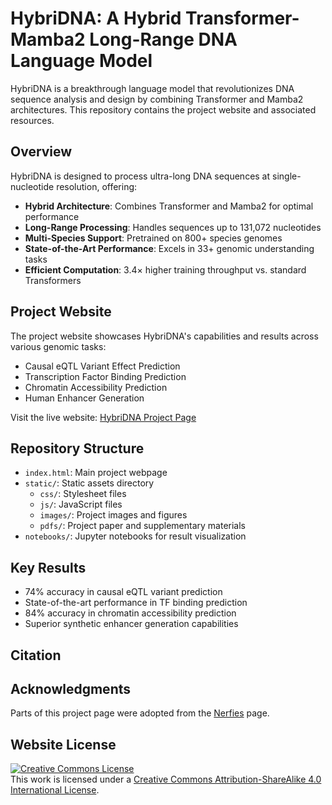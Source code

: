# HybriDNA: A Hybrid Transformer-Mamba2 Long-Range DNA Language Model

HybriDNA is a breakthrough language model that revolutionizes DNA sequence analysis and design by combining Transformer and Mamba2 architectures. This repository contains the project website and associated resources.

## Overview

HybriDNA is designed to process ultra-long DNA sequences at single-nucleotide resolution, offering:

- **Hybrid Architecture**: Combines Transformer and Mamba2 for optimal performance
- **Long-Range Processing**: Handles sequences up to 131,072 nucleotides
- **Multi-Species Support**: Pretrained on 800+ species genomes
- **State-of-the-Art Performance**: Excels in 33+ genomic understanding tasks
- **Efficient Computation**: 3.4× higher training throughput vs. standard Transformers

## Project Website

The project website showcases HybriDNA's capabilities and results across various genomic tasks:

- Causal eQTL Variant Effect Prediction
- Transcription Factor Binding Prediction
- Chromatin Accessibility Prediction
- Human Enhancer Generation

Visit the live website: [HybriDNA Project Page](https://microsoft.github.io/HybriDNA)

## Repository Structure

- `index.html`: Main project webpage
- `static/`: Static assets directory
  - `css/`: Stylesheet files
  - `js/`: JavaScript files 
  - `images/`: Project images and figures
  - `pdfs/`: Project paper and supplementary materials
- `notebooks/`: Jupyter notebooks for result visualization


## Key Results

- 74% accuracy in causal eQTL variant prediction
- State-of-the-art performance in TF binding prediction
- 84% accuracy in chromatin accessibility prediction
- Superior synthetic enhancer generation capabilities

## Citation

## Acknowledgments
Parts of this project page were adopted from the [Nerfies](https://nerfies.github.io/) page.

## Website License
<a rel="license" href="http://creativecommons.org/licenses/by-sa/4.0/"><img alt="Creative Commons License" style="border-width:0" src="https://i.creativecommons.org/l/by-sa/4.0/88x31.png" /></a><br />This work is licensed under a <a rel="license" href="http://creativecommons.org/licenses/by-sa/4.0/">Creative Commons Attribution-ShareAlike 4.0 International License</a>.
